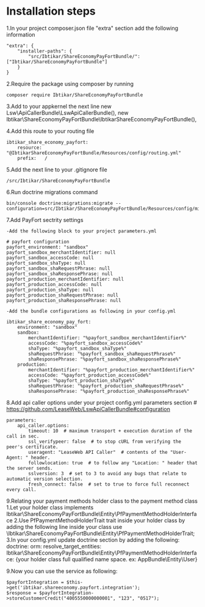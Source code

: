 Installation steps
==================

1.In your project composer.json file "extra" section add the following information

    "extra": {
        "installer-paths": {
            "src/Ibtikar/ShareEconomyPayFortBundle/": ["Ibtikar/ShareEconomyPayFortBundle"]
        }
    }

2.Require the package using composer by running

    composer require Ibtikar/ShareEconomyPayFortBundle

3.Add to your appkernel the next line
    new Lsw\ApiCallerBundle\LswApiCallerBundle(),
    new Ibtikar\ShareEconomyPayFortBundle\IbtikarShareEconomyPayFortBundle(),

4.Add this route to your routing file

    ibtikar_share_economy_payfort:
        resource: "@IbtikarShareEconomyPayFortBundle/Resources/config/routing.yml"
        prefix:   /

5.Add the next line to your .gitignore file

    /src/Ibtikar/ShareEconomyPayFortBundle

6.Run doctrine migrations command

    bin/console doctrine:migrations:migrate --configuration=src/Ibtikar/ShareEconomyPayFortBundle/Resources/config/migrations.yml

7.Add PayFort sectrity settings

    -Add the following block to your project parameters.yml

    # payfort configuration
    payfort_environment: "sandbox"
    payfort_sandbox_merchantIdentifier: null
    payfort_sandbox_accessCode: null
    payfort_sandbox_shaType: null
    payfort_sandbox_shaRequestPhrase: null
    payfort_sandbox_shaResponsePhrase: null
    payfort_production_merchantIdentifier: null
    payfort_production_accessCode: null
    payfort_production_shaType: null
    payfort_production_shaRequestPhrase: null
    payfort_production_shaResponsePhrase: null

    -Add the bundle configurations as following in your config.yml
    
    ibtikar_share_economy_pay_fort:
        environment: "sandbox"
        sandbox:
            merchantIdentifier: "%payfort_sandbox_merchantIdentifier%"
            accessCode: "%payfort_sandbox_accessCode%"
            shaType: "%payfort_sandbox_shaType%"
            shaRequestPhrase: "%payfort_sandbox_shaRequestPhrase%"
            shaResponsePhrase: "%payfort_sandbox_shaResponsePhrase%"
        production:
            merchantIdentifier: "%payfort_production_merchantIdentifier%"
            accessCode: "%payfort_production_accessCode%"
            shaType: "%payfort_production_shaType%"
            shaRequestPhrase: "%payfort_production_shaRequestPhrase%"
            shaResponsePhrase: "%payfort_production_shaResponsePhrase%"

8.Add api caller options under your project config.yml parameters section     # https://github.com/LeaseWeb/LswApiCallerBundle#configuration

    parameters:
        api_caller.options:
            timeout: 10  # maximum transport + execution duration of the call in sec.
            ssl_verifypeer: false  # to stop cURL from verifying the peer's certificate.
            useragent: "LeaseWeb API Caller"  # contents of the "User-Agent: " header.
            followlocation: true  # to follow any "Location: " header that the server sends.
            sslversion: 3  # set to 3 to avoid any bugs that relate to automatic version selection.
            fresh_connect: false  # set to true to force full reconnect every call.

9.Relating your payment methods holder class to the payment method class
    1.Let your holder class implements Ibtikar\ShareEconomyPayFortBundle\Entity\PfPaymentMethodHolderInterface
    2.Use PfPaymentMethodHolderTrait trait inside your holder class by adding the following line inside your class
        use \Ibtikar\ShareEconomyPayFortBundle\Entity\PfPaymentMethodHolderTrait;
    3.In your config.yml update doctrine section by adding the following:
        doctrine:
            orm:
                resolve_target_entities:
                    Ibtikar\ShareEconomyPayFortBundle\Entity\PfPaymentMethodHolderInterface: {your holder class full qualified name space. ex: AppBundle\Entity\User}

9.Now you can use the service as following:
    
    $payfortIntegration = $this->get('ibtikar.shareeconomy.payfort.integration');
    $response = $payfortIntegration->storeCustomerCredit("4005550000000001", "123", "0517");
